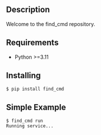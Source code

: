 ## Description
Welcome to the find_cmd repository.

## Requirements
- Python >=3.11

## Installing
``$ pip install find_cmd``

## Simple Example
```
$ find_cmd run
Running service...
```
